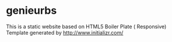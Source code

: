 # genieurbs
This is a static website based on HTML5 Boiler Plate ( Responsive) Template generated by http://www.initializr.com/
